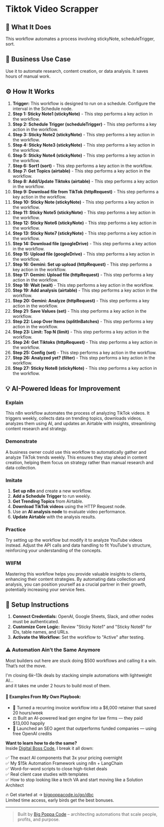# Tiktok Video Scrapper

## 🚀 What It Does
This workflow automates a process involving stickyNote, scheduleTrigger, sort.

## 💼 Business Use Case
Use it to automate research, content creation, or data analysis. It saves hours of manual work.

## ⚙️ How It Works
1.  **Trigger:** This workflow is designed to run on a schedule. Configure the interval in the Schedule node.
2. **Step 1: Sticky Note1 (stickyNote)** - This step performs a key action in the workflow.
3. **Step 2: Schedule Trigger (scheduleTrigger)** - This step performs a key action in the workflow.
4. **Step 3: Sticky Note2 (stickyNote)** - This step performs a key action in the workflow.
5. **Step 4: Sticky Note3 (stickyNote)** - This step performs a key action in the workflow.
6. **Step 5: Sticky Note4 (stickyNote)** - This step performs a key action in the workflow.
7. **Step 6: Sort1 (sort)** - This step performs a key action in the workflow.
8. **Step 7: Get Topics (airtable)** - This step performs a key action in the workflow.
9. **Step 8: Add/Update Tiktoks (airtable)** - This step performs a key action in the workflow.
10. **Step 9: Download file from TikTok (httpRequest)** - This step performs a key action in the workflow.
11. **Step 10: Sticky Note (stickyNote)** - This step performs a key action in the workflow.
12. **Step 11: Sticky Note5 (stickyNote)** - This step performs a key action in the workflow.
13. **Step 12: Sticky Note6 (stickyNote)** - This step performs a key action in the workflow.
14. **Step 13: Sticky Note7 (stickyNote)** - This step performs a key action in the workflow.
15. **Step 14: Download file (googleDrive)** - This step performs a key action in the workflow.
16. **Step 15: Upload file (googleDrive)** - This step performs a key action in the workflow.
17. **Step 16: Gemini: Set up upload (httpRequest)** - This step performs a key action in the workflow.
18. **Step 17: Gemini: Upload file (httpRequest)** - This step performs a key action in the workflow.
19. **Step 18: Wait (wait)** - This step performs a key action in the workflow.
20. **Step 19: Add analysis (airtable)** - This step performs a key action in the workflow.
21. **Step 20: Gemini: Analyze (httpRequest)** - This step performs a key action in the workflow.
22. **Step 21: Save Values (set)** - This step performs a key action in the workflow.
23. **Step 22: Loop Over Items (splitInBatches)** - This step performs a key action in the workflow.
24. **Step 23: Limit: Top N (limit)** - This step performs a key action in the workflow.
25. **Step 24: Get Tiktoks (httpRequest)** - This step performs a key action in the workflow.
26. **Step 25: Config (set)** - This step performs a key action in the workflow.
27. **Step 26: Analyzed yet? (filter)** - This step performs a key action in the workflow.
28. **Step 27: Sticky Note8 (stickyNote)** - This step performs a key action in the workflow.

## 💡 AI-Powered Ideas for Improvement
### Explain
This n8n workflow automates the process of analyzing TikTok videos. It triggers weekly, collects data on trending topics, downloads videos, analyzes them using AI, and updates an Airtable with insights, streamlining content research and strategy.

### Demonstrate
A business owner could use this workflow to automatically gather and analyze TikTok trends weekly. This ensures they stay ahead in content creation, helping them focus on strategy rather than manual research and data collection.

### Imitate
1. **Set up n8n** and create a new workflow.
2. **Add a Schedule Trigger** to run weekly.
3. **Get Trending Topics** from Airtable.
4. **Download TikTok videos** using the HTTP Request node.
5. Use an **AI analysis node** to evaluate video performance.
6. **Update Airtable** with the analysis results.

### Practice
Try setting up the workflow but modify it to analyze YouTube videos instead. Adjust the API calls and data handling to fit YouTube's structure, reinforcing your understanding of the concepts.

### WIIFM
Mastering this workflow helps you provide valuable insights to clients, enhancing their content strategies. By automating data collection and analysis, you can position yourself as a crucial partner in their growth, potentially increasing your service fees.

## 🔧 Setup Instructions
1. **Connect Credentials:** OpenAI, Google Sheets, Slack, and other nodes must be authenticated.
2. **Customize Core Logic:** Review "Sticky Note1" and "Sticky Note8" for IDs, table names, and URLs.
3. **Activate the Workflow:** Set the workflow to "Active" after testing.

### ⚠️ Automation Ain’t the Same Anymore

Most builders out here are stuck doing $500 workflows and calling it a win.  
That’s not the move.  

I'm closing $6k–$13k deals by stacking simple automations with lightweight AI...  
and it takes me under 2 hours to build most of them.

#### 🧠 Examples From My Own Playbook:
- 🔁 Turned a recurring invoice workflow into a $6,000 retainer that saved 20 hours/week  
- ⚖️ Built an AI-powered lead gen engine for law firms — they paid $13,000 happily  
- 🚀 Launched an SEO agent that outperforms funded companies — using free OpenAI credits  

**Want to learn how to do the same?**  
Inside [Digital Boss Code](https://bigpoppacode.io/go/dbc), I break it all down:

✅ The exact AI components that 3x your pricing overnight  
✅ My $15k Automation Framework using n8n + LangChain  
✅ Word-for-word scripts to close high-ticket deals  
✅ Real client case studies with templates  
✅ How to stop looking like a tech VA and start moving like a Solution Architect  

🔥 Get started at → [bigpoppacode.io/go/dbc](https://bigpoppacode.io/go/dbc)  
Limited time access, early birds get the best bonuses.

---
> Built by [Big Poppa Code](https://bigpoppacode.io) – architecting automations that scale people, profits, and purpose.
